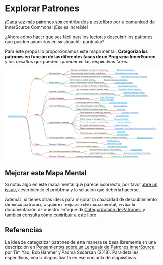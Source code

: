 # Explorar Patrones

¡Cada vez más patrones son contribuidos a este libro por la comunidad de InnerSource Commons! ¡Eso es increíble!

¿Ahora cómo hacer que sea fácil para los lectores descubrir los patrones que pueden ayudarlos en su situación particular?

Para este propósito proporcionamos este mapa mental. **Categoriza los patrones en función de las diferentes fases de un Programa InnerSource**, y los desafíos que pueden aparecer en las respectivas fases.

![Mapa Mental de InnerSource Patterns](../../pattern-categorization/es/innersource-program-mind-map.png)

## Mejorar este Mapa Mental

Si notas algo en este mapa mental que parece incorrecto, por favor [abre un issue](https://github.com/InnerSourceCommons/InnerSourcePatterns/issues), describiendo el problema y la solución que debería hacerse.

Además, si tienes otras ideas para mejorar la capacidad de descubrimiento de estos patrones, o quieres mejorar este mapa mental, revisa la documentación de nuestro enfoque de [Categorización de Patrones](https://github.com/InnerSourceCommons/InnerSourcePatterns/blob/main/pattern-categorization/README.md), y también consulta cómo [contribuir a este libro](contribute.md).

## Referencias

La idea de categorizar patrones de esta manera se basa libremente en una descripción en [Pensamientos sobre un Lenguaje de Patrones InnerSource](https://drive.google.com/file/d/13AY8glCOdpLOVuz7cVD6QOB8d2xbHCS1/view) por Tim Yao, Bob Hanmer y Padma Sudarsan (2018). Para detalles específicos, vea la diapositiva 15 en ese conjunto de diapositivas.
